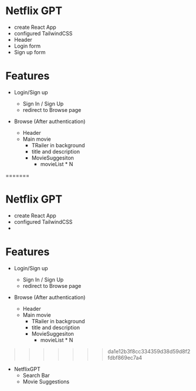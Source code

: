 
# Netflix GPT 

- create React App
- configured TailwindCSS
- Header
- Login form
- Sign up form


# Features
- Login/Sign up
  - Sign In / Sign Up
  - redirect to Browse page

- Browse (After authentication)
  - Header
  - Main movie
       - TRailer in background
       - title and description
       - MovieSuggesiton
          - movieList * N

=======


# Netflix GPT 

- create React App
- configured TailwindCSS
- 


# Features
- Login/Sign up
  - Sign In / Sign Up
  - redirect to Browse page

- Browse (After authentication)
  - Header
  - Main movie
       - TRailer in background
       - title and description
       - MovieSuggesiton
          - movieList * N

>>>>>>> da1e12b3f8cc334359d38d59d8f2fdbf869ec7a4
- NetflixGPT 
  - Search Bar
  - Movie Suggestions
